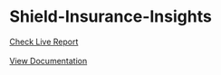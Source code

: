 # Shield-Insurance-Insights
[Check Live Report](https://app.powerbi.com/view?r=eyJrIjoiY2VkZWE5NjUtOGVlZC00M2VkLWI2MGMtMzc4ZjNjYzc2ZmExIiwidCI6ImM2ZTU0OWIzLTVmNDUtNDAzMi1hYWU5LWQ0MjQ0ZGM1YjJjNCJ9&embedImagePlaceholder=true)<br><br>
[View Documentation](https://scribehow.com/page/User_Guide_for_Shield_Insurance_Power_BI_Dashboard__1-pu3SyeQSGTcQEjALEVEQ)
